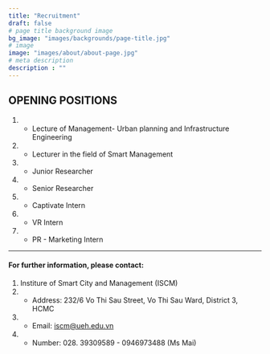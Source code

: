 ```yaml
---
title: "Recruitment"
draft: false
# page title background image
bg_image: "images/backgrounds/page-title.jpg"
# image
image: "images/about/about-page.jpg"
# meta description
description : ""
---
```


## OPENING POSITIONS
1. - Lecture of Management- Urban planning and Infrastructure Engineering
2. - Lecturer in the field of Smart Management        
3. - Junior Researcher
4. - Senior Researcher           
5. - Captivate Intern
6. - VR Intern
7. - PR - Marketing Intern
*** 

#### For further information, please contact:
1. Institure of Smart City and Management (ISCM)
1. - Address: 232/6 Vo Thi Sau Street, Vo Thi Sau Ward, District 3, HCMC
2. - Email: iscm@ueh.edu.vn
3. - Number: 028. 39309589 - 0946973488 (Ms Mai)